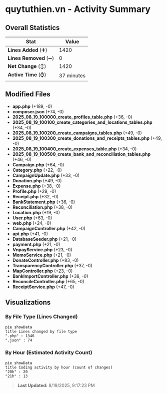 # quytuthien.vn - Activity Summary 

## Overall Statistics

| Stat                   | Value                                                             |
| ---------------------- | ----------------------------------------------------------------- |
| **Lines Added** (➕)   | 1420                                          |
| **Lines Removed** (➖) | 0                                        |
| **Net Change** (↕)    | 1420                |
| **Active Time** (⌚)   | 37 minutes |


## Modified Files
- **app.php** (+189, -0)
- **composer.json** (+74, -0)
- **2025_08_19_100000_create_profiles_table.php** (+36, -0)
- **2025_08_19_100100_create_categories_and_locations_tables.php** (+34, -0)
- **2025_08_19_100200_create_campaigns_tables.php** (+49, -0)
- **2025_08_19_100300_create_donations_and_receipts_tables.php** (+49, -0)
- **2025_08_19_100400_create_expenses_table.php** (+34, -0)
- **2025_08_19_100500_create_bank_and_reconciliation_tables.php** (+46, -0)
- **Campaign.php** (+64, -0)
- **Category.php** (+22, -0)
- **CampaignUpdate.php** (+33, -0)
- **Donation.php** (+49, -0)
- **Expense.php** (+38, -0)
- **Profile.php** (+29, -0)
- **Receipt.php** (+32, -0)
- **BankStatement.php** (+36, -0)
- **Reconciliation.php** (+38, -0)
- **Location.php** (+19, -0)
- **User.php** (+63, -0)
- **web.php** (+24, -0)
- **CampaignController.php** (+42, -0)
- **api.php** (+41, -0)
- **DatabaseSeeder.php** (+21, -0)
- **payment.php** (+21, -0)
- **VnpayService.php** (+23, -0)
- **MomoService.php** (+21, -0)
- **DonateController.php** (+83, -0)
- **TransparencyController.php** (+37, -0)
- **MapController.php** (+23, -0)
- **BankImportController.php** (+38, -0)
- **ReconcileController.php** (+65, -0)
- **ReceiptService.php** (+47, -0)

## Visualizations

### By File Type (Lines Changed)

```mermaid
pie showData
title Lines changed by file type
".php" : 1346
".json" : 74
```

### By Hour (Estimated Activity Count)

```mermaid
pie showData
title Coding activity by hour (count of changes)
"20h" : 20
"21h" : 13
```


> **Last Updated:** 8/19/2025, 9:17:23 PM